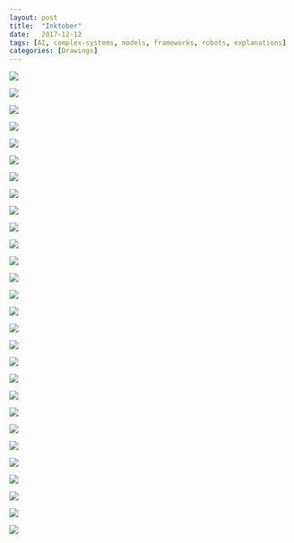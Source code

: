 ```yaml
---
layout: post
title:  "Inktober"
date:   2017-12-12 
tags: [AI, complex-systems, models, frameworks, robots, explanations]
categories: [Drawings]	
---
```


<p><img src="https://s3-us-west-1.amazonaws.com/actionitem/Data/Inktober/AI_1.jpg"/></p>
<p><img src="https://s3-us-west-1.amazonaws.com/actionitem/Data/Inktober/AI_2.jpg" /></p>

<p><img src="https://s3-us-west-1.amazonaws.com/actionitem/Data/Inktober/AI_3.jpg" class="rotatified"/></p>

<p><img src="https://s3-us-west-1.amazonaws.com/actionitem/Data/Inktober/AI_4.jpg" class="rotatified"/></p>

<p><img src="https://s3-us-west-1.amazonaws.com/actionitem/Data/Inktober/AI_5.jpg" class="rotatified"/></p>

<p><img src="https://s3-us-west-1.amazonaws.com/actionitem/Data/Inktober/AI_6.jpg" class="rotatified"/></p>

<p><img src="https://s3-us-west-1.amazonaws.com/actionitem/Data/Inktober/AI_7.jpg" class="rotatified"/></p>

<p><img src="https://s3-us-west-1.amazonaws.com/actionitem/Data/Inktober/AI_8.jpg" class="rotatified"/></p>

<p><img src="https://s3-us-west-1.amazonaws.com/actionitem/Data/Inktober/AI_9.jpg" class="rotatified"/></p>

<p><img src="https://s3-us-west-1.amazonaws.com/actionitem/Data/Inktober/AI_10.jpg" class="rotatified"/></p>

<p><img src="https://s3-us-west-1.amazonaws.com/actionitem/Data/Inktober/Counterfactuals.jpg" class="rotatified"/></p>

<p><img src="https://s3-us-west-1.amazonaws.com/actionitem/Data/Inktober/Nutrition.jpg" class="rotatified"/></p>

<p><img src="https://s3-us-west-1.amazonaws.com/actionitem/Data/Inktober/all_the_rs.jpg" /></p>

<p><img src="https://s3-us-west-1.amazonaws.com/actionitem/Data/Inktober/big_data.jpg" class="rotatified"/></p>

<p><img src="https://s3-us-west-1.amazonaws.com/actionitem/Data/Inktober/bike_commuting.jpg" /></p>

<p><img src="https://s3-us-west-1.amazonaws.com/actionitem/Data/Inktober/blockchain.jpg" class="rotatified"/></p>


<p><img src="https://s3-us-west-1.amazonaws.com/actionitem/Data/Inktober/chaotic_systems.jpg" class="rotatified"/></p>


<p><img src="https://s3-us-west-1.amazonaws.com/actionitem/Data/Inktober/complex_systems.jpg" class="rotatified"/></p>


<p><img src="https://s3-us-west-1.amazonaws.com/actionitem/Data/Inktober/demo_literacy.jpg" class="rotatified"/></p>

<p><img src="https://s3-us-west-1.amazonaws.com/actionitem/Data/Inktober/hard_vs_Hard.jpg" /></p>

<p><img src="https://s3-us-west-1.amazonaws.com/actionitem/Data/Inktober/how_ar_works.jpg" class="rotatified"/></p>

<p><img src="https://s3-us-west-1.amazonaws.com/actionitem/Data/Inktober/mental_models.jpg" /></p>

<p><img src="https://s3-us-west-1.amazonaws.com/actionitem/Data/Inktober/models.jpg" class="rotatified"/></p>

<p><img src="https://s3-us-west-1.amazonaws.com/actionitem/Data/Inktober/simulation.jpg" class="rotatified"/></p>

<p><img src="https://s3-us-west-1.amazonaws.com/actionitem/Data/Inktober/space_robots_1.jpg" class="rotatified"/></p>

<p><img src="https://s3-us-west-1.amazonaws.com/actionitem/Data/Inktober/space_robots_2.jpg" class="rotatified"/></p>

<p><img src="https://s3-us-west-1.amazonaws.com/actionitem/Data/Inktober/systems.jpg" class="rotatified"/></p>

<p><img src="https://s3-us-west-1.amazonaws.com/actionitem/Data/Inktober/workout.jpg" /></p>


